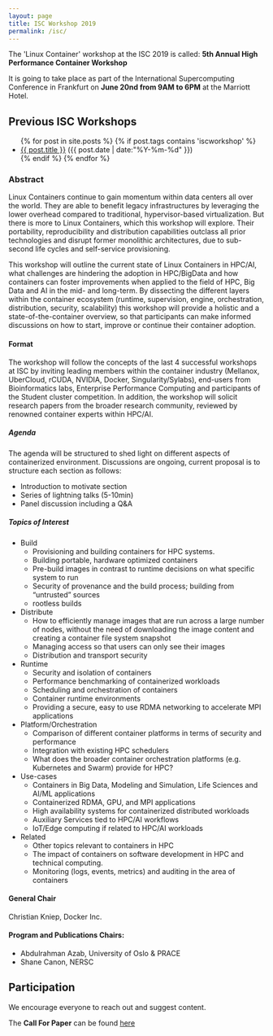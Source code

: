 ```yaml
---
layout: page
title: ISC Workshop 2019
permalink: /isc/
---
```


The 'Linux Container' workshop at the ISC 2019 is called: **5th Annual High Performance Container Workshop**

It is going to take place as part of the International Supercomputing Conference in Frankfurt on **June 20nd from 9AM to 6PM** at the Marriott Hotel.

## Previous ISC Workshops

<ul class="posts">
{% for post in site.posts %}
  {% if post.tags contains 'iscworkshop' %}
      <div class="post_info">
        <li>
          <a href="{{ post.url }}">{{ post.title }}</a>
          <span>({{ post.date | date:"%Y-%m-%d" }})</span>
        </li>
      </div>
  {% endif %}
{% endfor %}
</ul>

### Abstract

Linux Containers continue to gain momentum within data centers all over the world.
They are able to benefit legacy infrastructures by leveraging the lower overhead compared
to traditional, hypervisor-based virtualization. But there is more to Linux Containers,
which this workshop will explore. Their portability, reproducibility and distribution
capabilities outclass all prior technologies and disrupt former monolithic architectures,
due to sub-second life cycles and self-service provisioning.

This workshop will outline the current state of Linux Containers in HPC/AI, what challenges
are hindering the adoption in HPC/BigData and how containers can foster
improvements when applied to the field of HPC, Big Data and AI in the mid- and long-term.
By dissecting the different layers within the container ecosystem (runtime, supervision, engine, orchestration, distribution, security, scalability) this workshop will provide a holistic and a state-of-the-container overview, so that participants can make informed discussions on how to start, improve or continue their container adoption.

#### Format

The workshop will follow the concepts of the last 4 successful workshops at ISC by inviting leading members within the container industry (Mellanox, UberCloud, rCUDA, NVIDIA, Docker, Singularity/Sylabs), end-users from Bioinformatics labs, Enterprise Performance Computing and participants of the Student cluster competition.
In addition, the workshop will solicit research papers from the broader research community, reviewed by renowned container experts within HPC/AI.

##### Agenda

The agenda will be structured to shed light on different aspects of containerized environment.
Discussions are ongoing, current proposal is to structure each section as follows:

* Introduction to motivate section
* Series of lightning talks (5-10min)
* Panel discussion including a Q&A

##### Topics of Interest

* Build
   * Provisioning and building containers for HPC systems.
   * Building portable, hardware optimized containers
   * Pre-build images in contrast to runtime decisions on what specific system to run
   * Security of provenance and the build process; building from “untrusted” sources
   * rootless builds
* Distribute
   * How to efficiently manage images that are run across a large number of nodes, without the need of downloading the image content and creating a container file system snapshot
   * Managing access so that users can only see their images
   * Distribution and transport security
* Runtime
   * Security and isolation of containers
   * Performance benchmarking of containerized workloads
   * Scheduling and orchestration of containers
   * Container runtime environments
   * Providing a secure, easy to use RDMA networking to accelerate MPI applications
* Platform/Orchestration
   * Comparison of different container platforms in terms of security and performance
   * Integration with existing HPC schedulers
   * What does the broader container orchestration platforms  (e.g. Kubernetes and Swarm) provide for HPC?
* Use-cases
   * Containers in Big Data, Modeling and Simulation, Life Sciences and AI/ML applications
   * Containerized RDMA, GPU, and MPI applications
   * High availability systems for containerized distributed workloads
   * Auxiliary Services tied to HPC/AI workflows
   * IoT/Edge computing if related to HPC/AI workloads
* Related
   * Other topics relevant to containers in HPC
   * The impact of containers on software development in HPC and technical computing.
   * Monitoring (logs, events, metrics) and auditing in the area of containers


#### General Chair
Christian Kniep, Docker Inc.

#### Program and Publications Chairs:
- Abdulrahman Azab, University of Oslo & PRACE
- Shane Canon, NERSC

## Participation

We encourage everyone to reach out and suggest content.

The **Call For Paper** can be found [here](/isc-cfp/)
